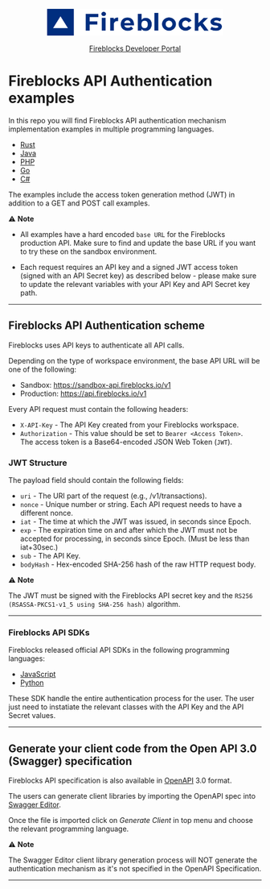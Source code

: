 <p align="center">
  <img src="../logo.svg" width="350" alt="accessibility text">
</p>
<div align="center">

  [Fireblocks Developer Portal](https://developers.fireblocks.com) </br>
</div>


# Fireblocks API Authentication examples
In this repo you will find Fireblocks API authentication mechanism implementation examples in multiple programming languages.

- [Rust](https://github.com/fireblocks/developers-hub/tree/main/authentication_examples/rust)
- [Java](https://github.com/fireblocks/developers-hub/tree/main/authentication_examples/java/my-java-project)
- [PHP](https://github.com/fireblocks/developers-hub/tree/main/authentication_examples/php)
- [Go](https://github.com/fireblocks/developers-hub/tree/main/authentication_examples/go)
- [C#](https://github.com/fireblocks/developers-hub/tree/main/authentication_examples/cs)

The examples include the access token generation method (JWT) in addition to a GET and POST call examples.

⚠️ **Note**

- All examples have a hard encoded `base URL` for the Fireblocks production API. Make sure to find and update the base URL if you want to try these on the sandbox environment.

- Each request requires an API key and a signed JWT access token (signed with an API Secret key) as described below - please make sure to update the relevant variables with your API Key and API Secret key path.

---

## Fireblocks API Authentication scheme
Fireblocks uses API keys to authenticate all API calls. 

Depending on the type of workspace environment, the base API URL will be one of the following:

- Sandbox: https://sandbox-api.fireblocks.io/v1
- Production: https://api.fireblocks.io/v1

Every API request must contain the following headers:

- `X-API-Key` - The API Key created from your Fireblocks workspace.
- `Authorization` - This value should be set to `Bearer <Access Token>`. \
  The access token is a Base64-encoded JSON Web Token (`JWT`).

### JWT Structure
The payload field should contain the following fields:

- `uri` - The URI part of the request (e.g., /v1/transactions).
- `nonce` - Unique number or string. Each API request needs to have a different nonce.
- `iat` - The time at which the JWT was issued, in seconds since Epoch.
- `exp` - The expiration time on and after which the JWT must not be accepted for processing, in seconds since Epoch. (Must be less than iat+30sec.)
- `sub` - The API Key.
- `bodyHash` - Hex-encoded SHA-256 hash of the raw HTTP request body.

⚠️ **Note**

The JWT must be signed with the Fireblocks API secret key and the `RS256 (RSASSA-PKCS1-v1_5 using SHA-256 hash)` algorithm.

---


### Fireblocks API SDKs
Fireblocks released official API SDKs in the following programming languages:
- [JavaScript](https://github.com/fireblocks/fireblocks-sdk-js)
- [Python](https://github.com/fireblocks/fireblocks-sdk-py)

These SDK handle the entire authentication process for the user. The user just need to instatiate the relevant classes with the API Key and the API Secret values.

---

## Generate your client code from the Open API 3.0 (Swagger) specification
Fireblocks API specification is also available in [OpenAPI](https://github.com/fireblocks/fireblocks-openapi-spec) 3.0 format.

The users can generate client libraries by importing the OpenAPI spec into [Swagger Editor](https://editor.swagger.io/).

Once the file is imported click on *Generate Client* in top menu and choose the relevant programming language.

⚠️ **Note**

The Swagger Editor client library generation process will NOT generate the authentication mechanism as it's not specified in the OpenAPI Specification.

---

